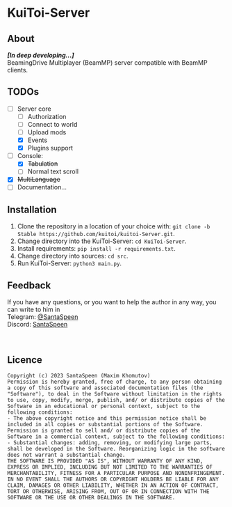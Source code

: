 # KuiToi-Server

## About
**_[In deep developing...]_** \
BeamingDrive Multiplayer (BeamMP) server compatible with BeamMP clients.

## TODOs

- [ ] Server core
  - [ ] Authorization
  - [ ] Connect to world
  - [ ] Upload mods
  - [x] Events
  - [x] Plugins support
- [ ] Console:
  - [x] ~~Tabulation~~
  - [ ] Normal text scroll
- [x] ~~MultiLanguage~~
- [ ] Documentation...
## Installation

1. Clone the repository in a location of your choice with: `git clone -b Stable https://github.com/kuitoi/kuitoi-Server.git`.
2. Change directory into the KuiToi-Server: `cd KuiToi-Server`.
3. Install requirements: `pip install -r requirements.txt`.
4. Change directory into sources: `cd src`.
5. Run KuiToi-Server: `python3 main.py`.

## Feedback

If you have any questions, or you want to help the author in any way, you can write to him in \
Telegram: [@SantaSpeen](https://t.me/SantaSpeen) \
Discord: [SantaSpeen](https://discordapp.com/users/910990039557767241)

<br/>

## Licence
```text
Copyright (c) 2023 SantaSpeen (Maxim Khomutov)
Permission is hereby granted, free of charge, to any person obtaining a copy of this software and associated documentation files (the "Software"), to deal in the Software without limitation in the rights to use, copy, modify, merge, publish, and/ or distribute copies of the Software in an educational or personal context, subject to the following conditions:
- The above copyright notice and this permission notice shall be included in all copies or substantial portions of the Software.
Permission is granted to sell and/ or distribute copies of the Software in a commercial context, subject to the following conditions:
- Substantial changes: adding, removing, or modifying large parts, shall be developed in the Software. Reorganizing logic in the software does not warrant a substantial change.
THE SOFTWARE IS PROVIDED "AS IS", WITHOUT WARRANTY OF ANY KIND, EXPRESS OR IMPLIED, INCLUDING BUT NOT LIMITED TO THE WARRANTIES OF MERCHANTABILITY, FITNESS FOR A PARTICULAR PURPOSE AND NONINFRINGEMENT. IN NO EVENT SHALL THE AUTHORS OR COPYRIGHT HOLDERS BE LIABLE FOR ANY CLAIM, DAMAGES OR OTHER LIABILITY, WHETHER IN AN ACTION OF CONTRACT, TORT OR OTHERWISE, ARISING FROM, OUT OF OR IN CONNECTION WITH THE SOFTWARE OR THE USE OR OTHER DEALINGS IN THE SOFTWARE.
```
